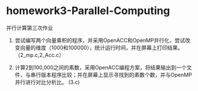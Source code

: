 # homework3-Parallel-Computing

并行计算第三次作业

1. 尝试编写两个向量乘积的程序，并采用OpenACC和OpenMP并行化，尝试改变向量的维度（1000和100000），统计运行时间，并在屏幕上打印结果。
（2_mp.c,2_Acc.c）

2. 计算2到100,000之间的素数，采用OpenACC编程方案，将结果输出到一个文件，与串行版本程序比较；并在屏幕上显示寻找到的素数个数，并与OpenMP并行进行对比分析比。
(3.c)
